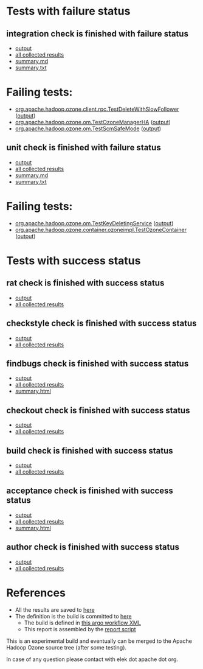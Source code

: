 # Tests with failure status

## integration check is finished with failure status

   * [output](https://raw.githubusercontent.com/elek/ozone-ci-q4/master/trunk/trunk-nightly-20191022-cthwk/integration/output.log)
   * [all collected results](https://github.com/elek/ozone-ci-q4/tree/master/trunk/trunk-nightly-20191022-cthwk/integration)
   * [summary.md](https://github.com/elek/ozone-ci-q4/tree/master/trunk/trunk-nightly-20191022-cthwk/integration/summary.md)
   * [summary.txt](https://github.com/elek/ozone-ci-q4/tree/master/trunk/trunk-nightly-20191022-cthwk/integration/summary.txt)

# Failing tests: 

 * [org.apache.hadoop.ozone.client.rpc.TestDeleteWithSlowFollower](hadoop-ozone/integration-test/org.apache.hadoop.ozone.client.rpc.TestDeleteWithSlowFollower.txt) ([output](hadoop-ozone/integration-test/org.apache.hadoop.ozone.client.rpc.TestDeleteWithSlowFollower-output.txt))
 * [org.apache.hadoop.ozone.om.TestOzoneManagerHA](hadoop-ozone/integration-test/org.apache.hadoop.ozone.om.TestOzoneManagerHA.txt) ([output](hadoop-ozone/integration-test/org.apache.hadoop.ozone.om.TestOzoneManagerHA-output.txt))
 * [org.apache.hadoop.ozone.om.TestScmSafeMode](hadoop-ozone/integration-test/org.apache.hadoop.ozone.om.TestScmSafeMode.txt) ([output](hadoop-ozone/integration-test/org.apache.hadoop.ozone.om.TestScmSafeMode-output.txt))

## unit check is finished with failure status

   * [output](https://raw.githubusercontent.com/elek/ozone-ci-q4/master/trunk/trunk-nightly-20191022-cthwk/unit/output.log)
   * [all collected results](https://github.com/elek/ozone-ci-q4/tree/master/trunk/trunk-nightly-20191022-cthwk/unit)
   * [summary.md](https://github.com/elek/ozone-ci-q4/tree/master/trunk/trunk-nightly-20191022-cthwk/unit/summary.md)
   * [summary.txt](https://github.com/elek/ozone-ci-q4/tree/master/trunk/trunk-nightly-20191022-cthwk/unit/summary.txt)

# Failing tests: 

 * [org.apache.hadoop.ozone.om.TestKeyDeletingService](hadoop-ozone/ozone-manager/org.apache.hadoop.ozone.om.TestKeyDeletingService.txt) ([output](hadoop-ozone/ozone-manager/org.apache.hadoop.ozone.om.TestKeyDeletingService-output.txt))
 * [org.apache.hadoop.ozone.container.ozoneimpl.TestOzoneContainer](hadoop-hdds/container-service/org.apache.hadoop.ozone.container.ozoneimpl.TestOzoneContainer.txt) ([output](hadoop-hdds/container-service/org.apache.hadoop.ozone.container.ozoneimpl.TestOzoneContainer-output.txt))


# Tests with success status

## rat check is finished with success status

   * [output](https://raw.githubusercontent.com/elek/ozone-ci-q4/master/trunk/trunk-nightly-20191022-cthwk/rat/output.log)
   * [all collected results](https://github.com/elek/ozone-ci-q4/tree/master/trunk/trunk-nightly-20191022-cthwk/rat)


## checkstyle check is finished with success status

   * [output](https://raw.githubusercontent.com/elek/ozone-ci-q4/master/trunk/trunk-nightly-20191022-cthwk/checkstyle/output.log)
   * [all collected results](https://github.com/elek/ozone-ci-q4/tree/master/trunk/trunk-nightly-20191022-cthwk/checkstyle)


## findbugs check is finished with success status

   * [output](https://raw.githubusercontent.com/elek/ozone-ci-q4/master/trunk/trunk-nightly-20191022-cthwk/findbugs/output.log)
   * [all collected results](https://github.com/elek/ozone-ci-q4/tree/master/trunk/trunk-nightly-20191022-cthwk/findbugs)
   * [summary.html](https://elek.github.io/ozone-ci-q4/trunk/trunk-nightly-20191022-cthwk/findbugs/summary.html)


## checkout check is finished with success status

   * [output](https://raw.githubusercontent.com/elek/ozone-ci-q4/master/trunk/trunk-nightly-20191022-cthwk/checkout/output.log)
   * [all collected results](https://github.com/elek/ozone-ci-q4/tree/master/trunk/trunk-nightly-20191022-cthwk/checkout)


## build check is finished with success status

   * [output](https://raw.githubusercontent.com/elek/ozone-ci-q4/master/trunk/trunk-nightly-20191022-cthwk/build/output.log)
   * [all collected results](https://github.com/elek/ozone-ci-q4/tree/master/trunk/trunk-nightly-20191022-cthwk/build)


## acceptance check is finished with success status

   * [output](https://raw.githubusercontent.com/elek/ozone-ci-q4/master/trunk/trunk-nightly-20191022-cthwk/acceptance/output.log)
   * [all collected results](https://github.com/elek/ozone-ci-q4/tree/master/trunk/trunk-nightly-20191022-cthwk/acceptance)
   * [summary.html](https://elek.github.io/ozone-ci-q4/trunk/trunk-nightly-20191022-cthwk/acceptance/summary.html)


## author check is finished with success status

   * [output](https://raw.githubusercontent.com/elek/ozone-ci-q4/master/trunk/trunk-nightly-20191022-cthwk/author/output.log)
   * [all collected results](https://github.com/elek/ozone-ci-q4/tree/master/trunk/trunk-nightly-20191022-cthwk/author)




# References

 * All the results are saved to [here](https://github.com/elek/ozone-ci-q4/tree/master/trunk/trunk-nightly-20191022-cthwk/)
 * The definition is the build is committed to [here](https://github.com/elek/argo-ozone)
    * The build is defined in [this argo workflow XML](https://github.com/elek/argo-ozone/blob/master/ozone-build.yaml)
    * This report is assembled by the [report script](https://github.com/elek/argo-ozone/blob/master/scripts/report.sh)

This is an experimental build and eventually can be merged to the Apache Hadoop Ozone source tree (after some testing).

In case of any question please contact with elek dot apache dot org.
